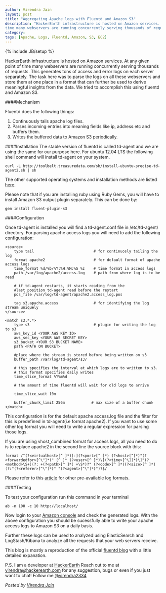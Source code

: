 ```yaml
---
author: Virendra Jain
layout: post
title: "Aggregating Apache logs with Fluentd and Amazon S3"
description: "HackerEarth infrastructure is hosted on Amazon services. At any given point of
time many webservers are running concurrently serving thousands of requests."
category:
tags: [Apache, Logs, Fluentd, Amazon, S3, EC2]
---
```

{% include JB/setup %}

HackerEarth infrastructure is hosted on Amazon services. At any given point of time many
webservers are running concurrently serving thousands of requests. This
generates tons of access and error logs on each server separately. The task
here was to  parse the logs on all these webservers and store them at one place
in a format that can further be used to derive meaningful insights from the
data. We tried to accomplish this using fluentd and Amazon S3.

####Mechanism

Fluentd does the following things:

1. Continuously tails apache log files.
2. Parses incoming entries into meaning fields like ip, address etc and buffers them.
3. Writes the buffered data to Amazon S3 periodically.

####Installation
The stable version of fluentd is called td-agent and we are using the same for
our purpose here.
For ubuntu 12.04 LTS the following shell command will install td-agent on your
system.

 `curl -L http://toolbelt.treasuredata.com/sh/install-ubuntu-precise-td-agent2.sh | sh`

The other supported operating systems and installation methods are listed
[here](http://docs.fluentd.org/articles/apache-to-s3).

Please note that if you are installing ruby using Ruby Gems, you will have to
install Amazon S3 output plugin separately. This can be done by:

 `gem install fluent-plugin-s3`

####Configuration

Once td-agent is installed you will find a td-agent.conf file in /etc/td-agent/
directory. For parsing apache access logs you will need to add the following
configuration:

    <source>
        type tail                           # for continuosly tailing the log
        format apache2                      # for default format of apache access logs
        time_format %d/%b/%Y:%H:%M:%S %z    # time format in access logs
        path /var/log/apache2/access.log    # path from where log is to be read

        # if td-agent restarts, it starts reading from the
        #last position td-agent read before the restart
        pos_file /var/log/td-agent/apache2.access_log.pos

        tag s3.apache.access                # for identifying the log stream uniquely
    </source>

    <match s3.*.*>
        type s3                             # plugin for writing the log to s3
        aws_key_id <YOUR AWS KEY ID>
        aws_sec_key <YOUR AWS SECRET KEY>
        s3_bucket <YOUR S3 BUCKET NAME>
        path <PATH ON BUCKET>

        #place where the stream is stored before being written on s3
        buffer_path /var/log/td-agent/s3/

        # this specifies the interval at which logs are to written to s3.
        # this format specifies daily writes
        time_slice_format %Y%m%d

        # the amount of time fluentd will wait for old logs to arrive

        time_slice_wait 10m

        buffer_chunk_limit 256m            # max size of a buffer chunk
    </match>

This configuration is for the default apache access.log file and the filter for
this is predefined in td-agent(i.e format apache2). If you want to use some
other log format you will need to write a regular expression for parsing those
logs.

If you are using vhost_combined format for access logs, all you need to do is to replace
apache2 in the second line the source block with this:

    format /^(?<virtualhost>[^ ]*)[:](?<port>[^ ]*) (?<host>[^]*)"(?<forwardedfor>[^\"]*)" [^ ]* (?<user>[^ ]*)\[(?<time>[^\]]*)\]"(?<method>\S+)(?: +(?<path>[^ ]*) +\S*)?" (?<code>[^ ]*)(?<size>[^ ]*)(?:"(?<referer>[^\"]*)" "(?<agent>[^\"]*)")?$/

Please refer to this [article](http://docs.fluentd.org/articles/in_tail) for other pre-available log formats.

####Testing

To test your configuration run this command in your terminal

 `ab -n 100 -c 10 http://localhost/`

Now login to your [Amazon console](https://console.aws.amazon.com) and check
the generated logs. With the above configuration you should be sucessfully able
to write your apache access logs to Amazon S3 on a daily basis.

Further these logs can be used to analyzed using ElasticSearch and
LogStash/Kibana to analyze all the requests that your web servers receive.

This blog is mostly a reproduction of the official [fluentd
blog](http://docs.fluentd.org/articles/apache-to-s3) with a little detailed
expanation.

P.S. I am a developer at [HackerEarth](https://www.hackerearth.com)
Reach out to me at
virendra@hackerearth.com for any suggestion, bugs or even if you just want to
chat! Follow me [@virendra2334](https://twitter.com/virendra2334)

*Posted by [Virendra Jain](https://www.hackerearth.com/users/virendra/)*
